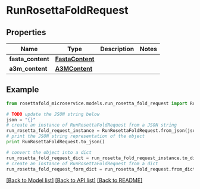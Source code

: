 # RunRosettaFoldRequest


## Properties

Name | Type | Description | Notes
------------ | ------------- | ------------- | -------------
**fasta_content** | [**FastaContent**](FastaContent.md) |  | 
**a3m_content** | [**A3MContent**](A3MContent.md) |  | 

## Example

```python
from rosettafold_microservice.models.run_rosetta_fold_request import RunRosettaFoldRequest

# TODO update the JSON string below
json = "{}"
# create an instance of RunRosettaFoldRequest from a JSON string
run_rosetta_fold_request_instance = RunRosettaFoldRequest.from_json(json)
# print the JSON string representation of the object
print RunRosettaFoldRequest.to_json()

# convert the object into a dict
run_rosetta_fold_request_dict = run_rosetta_fold_request_instance.to_dict()
# create an instance of RunRosettaFoldRequest from a dict
run_rosetta_fold_request_form_dict = run_rosetta_fold_request.from_dict(run_rosetta_fold_request_dict)
```
[[Back to Model list]](../README.md#documentation-for-models) [[Back to API list]](../README.md#documentation-for-api-endpoints) [[Back to README]](../README.md)


